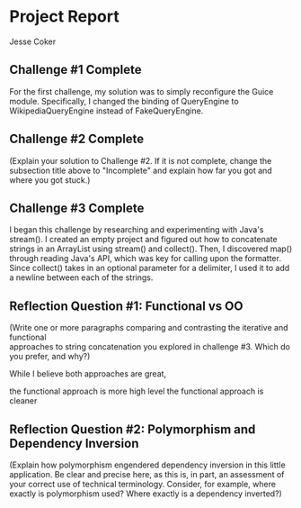 # Project Report

Jesse Coker

## Challenge #1 Complete

For the first challenge, my solution was to simply reconfigure the Guice
module. Specifically, I changed the binding of QueryEngine to
WikipediaQueryEngine instead of FakeQueryEngine.

## Challenge #2 Complete

(Explain your solution to Challenge #2. If it is not complete, change
the subsection title above to "Incomplete" and explain how far you got
and where you got stuck.)

## Challenge #3 Complete

I began this challenge by researching and experimenting with Java's
stream(). I created an empty project and figured out how to concatenate
strings in an ArrayList using stream() and collect(). Then, I discovered
map() through reading Java's API, which was key for calling upon the
formatter. Since collect() takes in an optional parameter for a delimiter,
I used it to add a newline between each of the strings.

## Reflection Question #1: Functional vs OO

(Write one or more paragraphs comparing and contrasting the iterative and functional  
approaches to string concatenation you explored in challenge #3. Which do you
prefer, and why?)

While I believe both approaches are great, 

the functional approach is more high level
the functional approach is cleaner

## Reflection Question #2: Polymorphism and Dependency Inversion

(Explain how polymorphism engendered dependency inversion in this little
application. Be clear and precise here, as this is, in part, an assessment of
your correct use of technical terminology.
Consider, for example, where exactly is polymorphism used?
Where exactly is a dependency inverted?)

